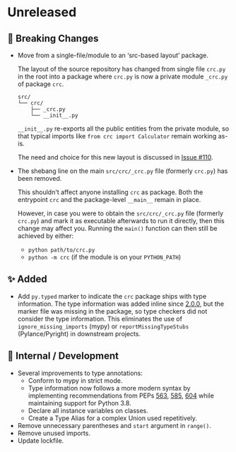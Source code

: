 # Unreleased

## 🚨 Breaking Changes
* Move from a single-file/module to an ‘src-based layout’ package.

    The layout of the source repository has changed from single file `crc.py` in the
    root into a package where `crc.py` is now a private module `_crc.py` of package
    `crc`.

    ```
    src/
    └── crc/
        ├── _crc.py
        └── __init__.py
    ```

    `__init__.py` re-exports all the public entities from the private module, so that
    typical imports like `from crc import Calculator` remain working as-is.

    The need and choice for this new layout is discussed in [Issue #110][issue-110].

* The shebang line on the main `src/crc/_crc.py` file (formerly `crc.py`) has been
  removed.

    This shouldn't affect anyone installing `crc` as package. Both the entrypoint `crc`
    and the package-level `__main__` remain in place.

    However, in case you were to obtain the `src/crc/_crc.py` file (formerly `crc.py`)
    and mark it as executable afterwards to run it directly, then this change may affect
    you. Running the `main()` function can then still be achieved by either:

    - `python path/to/crc.py`
    - `python -m crc` (if the module is on your `PYTHON_PATH`)

## ✨ Added
* Add `py.typed` marker to indicate the `crc` package ships with type information. The
  type information was added inline since [2.0.0](changes_2.0.0.md), but the marker file
  was missing in the package, so type checkers did not consider the type information.
  This eliminates the use of `ignore_missing_imports` (mypy) or `reportMissingTypeStubs`
  (Pylance/Pyright) in downstream projects.

## 🔩  Internal / Development
* Several improvements to type annotations:
    * Conform to mypy in strict mode.
    * Type information now follows a more modern syntax by implementing recommendations
        from PEPs [563][PEP 563], [585][PEP 585], [604][PEP 604] while maintaining
        support for Python 3.8.
    * Declare all instance variables on classes.
    * Create a Type Alias for a complex Union used repetitively.
* Remove unnecessary parentheses and `start` argument in `range()`.
* Remove unused imports.
* Update lockfile.

[issue-110]: https://github.com/Nicoretti/crc/issues/110
[PEP 563]: https://peps.python.org/pep-0563/
[PEP 585]: https://peps.python.org/pep-0585/
[PEP 604]: https://peps.python.org/pep-0604/
